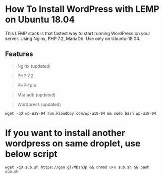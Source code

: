 # How To Install WordPress with LEMP on Ubuntu 18.04

This LEMP stack is that fastest way to start running WordPress on your server. Using Nginx, PHP 7.2, MariaDb.
Use only on Ubuntu-18.04.

## Features

> Nginx (updated)

> PHP 7.2

> PHP-fpm

> Mariadb (updated)

> Wordpress (updated)

`wget -qO wp-u18-04 run.kloudboy.com/wp-u18-04 && sudo bash wp-u18-04`

# If you want to install another wordpress on same droplet, use below script

`wget -qO sub.sh https://goo.gl/VDsnJp && chmod u+x sub.sh && bash sub.sh`
